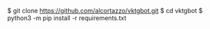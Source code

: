 $ git clone https://github.com/alcortazzo/vktgbot.git
$ cd vktgbot
$ python3 -m pip install -r requirements.txt
